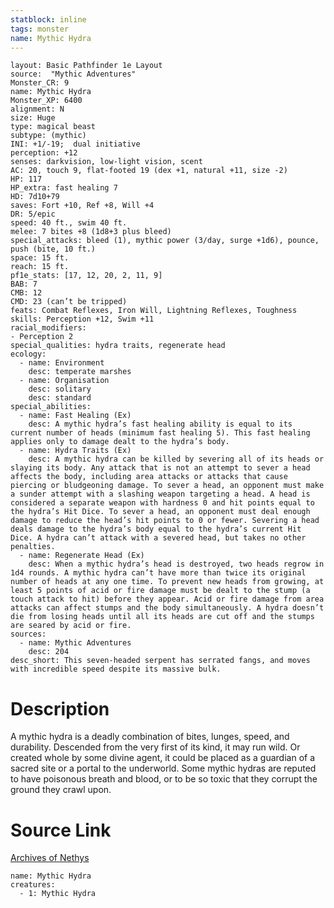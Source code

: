 ```yaml
---
statblock: inline
tags: monster
name: Mythic Hydra
---
```

```statblock
layout: Basic Pathfinder 1e Layout
source:  "Mythic Adventures"
Monster_CR: 9
name: Mythic Hydra
Monster_XP: 6400
alignment: N
size: Huge
type: magical beast
subtype: (mythic)
INI: +1/-19;  dual initiative
perception: +12
senses: darkvision, low-light vision, scent
AC: 20, touch 9, flat-footed 19 (dex +1, natural +11, size -2)
HP: 117
HP_extra: fast healing 7
HD: 7d10+79
saves: Fort +10, Ref +8, Will +4
DR: 5/epic
speed: 40 ft., swim 40 ft.
melee: 7 bites +8 (1d8+3 plus bleed)
special_attacks: bleed (1), mythic power (3/day, surge +1d6), pounce, push (bite, 10 ft.)
space: 15 ft.
reach: 15 ft.
pf1e_stats: [17, 12, 20, 2, 11, 9]
BAB: 7
CMB: 12
CMD: 23 (can’t be tripped)
feats: Combat Reflexes, Iron Will, Lightning Reflexes, Toughness
skills: Perception +12, Swim +11
racial_modifiers:
- Perception 2
special_qualities: hydra traits, regenerate head
ecology:
  - name: Environment
    desc: temperate marshes
  - name: Organisation
    desc: solitary
    desc: standard
special_abilities:
  - name: Fast Healing (Ex)
    desc: A mythic hydra’s fast healing ability is equal to its current number of heads (minimum fast healing 5). This fast healing applies only to damage dealt to the hydra’s body.
  - name: Hydra Traits (Ex)
    desc: A mythic hydra can be killed by severing all of its heads or slaying its body. Any attack that is not an attempt to sever a head affects the body, including area attacks or attacks that cause piercing or bludgeoning damage. To sever a head, an opponent must make a sunder attempt with a slashing weapon targeting a head. A head is considered a separate weapon with hardness 0 and hit points equal to the hydra’s Hit Dice. To sever a head, an opponent must deal enough damage to reduce the head’s hit points to 0 or fewer. Severing a head deals damage to the hydra’s body equal to the hydra’s current Hit Dice. A hydra can’t attack with a severed head, but takes no other penalties.
  - name: Regenerate Head (Ex)
    desc: When a mythic hydra’s head is destroyed, two heads regrow in 1d4 rounds. A mythic hydra can’t have more than twice its original number of heads at any one time. To prevent new heads from growing, at least 5 points of acid or fire damage must be dealt to the stump (a touch attack to hit) before they appear. Acid or fire damage from area attacks can affect stumps and the body simultaneously. A hydra doesn’t die from losing heads until all its heads are cut off and the stumps are seared by acid or fire.
sources:
  - name: Mythic Adventures
    desc: 204
desc_short: This seven-headed serpent has serrated fangs, and moves with incredible speed despite its massive bulk.
```
# Description
A mythic hydra is a deadly combination of bites, lunges, speed, and durability. Descended from the very first of its kind, it may run wild. Or created whole by some divine agent, it could be placed as a guardian of a sacred site or a portal to the underworld. Some mythic hydras are reputed to have poisonous breath and blood, or to be so toxic that they corrupt the ground they crawl upon.
# Source Link
[Archives of Nethys](https://aonprd.com/MythicMonsterDisplay.aspx?ItemName=Hydra)
```encounter-table
name: Mythic Hydra
creatures:
  - 1: Mythic Hydra
```
